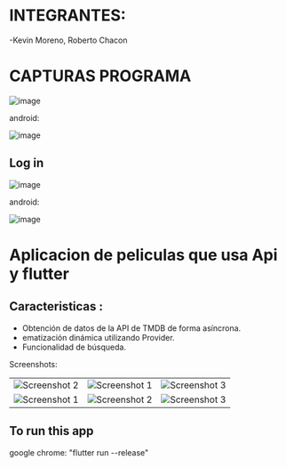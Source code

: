 # INTEGRANTES:

-Kevin Moreno, Roberto Chacon

# CAPTURAS PROGRAMA

![image](https://github.com/KevinxDx3/MoviesExercise/assets/85362446/7c432793-f111-41de-99a0-15eae4391f3d)

android:

![image](https://github.com/KevinxDx3/MoviesExercise/assets/85362446/6ad18a6e-b067-4e64-aeb5-8cc69b736b19)


## Log in

![image](https://github.com/KevinxDx3/MoviesExercise/assets/85362446/4834b49b-b95c-40c4-92b6-85785ef917d1)

android:

![image](https://github.com/KevinxDx3/MoviesExercise/assets/85362446/ffb9bbac-65f7-4c7a-83c7-cd86d653e093)





# Aplicacion de peliculas que usa Api y flutter


## Caracteristicas :

<ul>
<li>Obtención de datos de la API de TMDB de forma asíncrona.</li>
<li>ematización dinámica utilizando Provider.</li>
<li>Funcionalidad de búsqueda.</li>

</ul>

Screenshots:<br>
<table style={border:"none"}><tr>
<td><img src="https://user-images.githubusercontent.com/29589003/58170605-93aba280-7cb3-11e9-8733-dff46d1e86c7.png" alt="Screenshot 2"/></td>
<td><img src="https://user-images.githubusercontent.com/29589003/58170608-93aba280-7cb3-11e9-933f-395501d7a5a0.png" alt="Screenshot 1"/></td>
<td><img src="https://user-images.githubusercontent.com/29589003/58170610-94443900-7cb3-11e9-946f-79587eaa1043.png" alt="Screenshot 3"/></td>

</tr>
<tr>
<td><img src="https://user-images.githubusercontent.com/29589003/58170611-94443900-7cb3-11e9-8f01-ce5fe83bb93e.png" alt="Screenshot 1"/></td>

<td><img src="https://user-images.githubusercontent.com/29589003/58170612-94dccf80-7cb3-11e9-8955-ce6bba8b36dd.png" alt="Screenshot 2"/></td>
<td><img src="https://user-images.githubusercontent.com/29589003/58170613-94dccf80-7cb3-11e9-9182-a08922ae7139.png" alt="Screenshot 3"/></td>

</tr>

</table>

## To run this app

google chrome: "flutter run --release"
